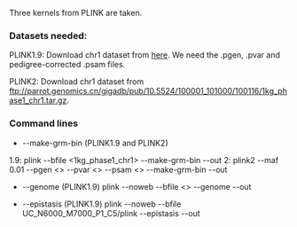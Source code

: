 Three kernels from PLINK are taken.

### Datasets needed:

PLINK1.9: Download chr1 dataset from [here](https://www.cog-genomics.org/plink/2.0/resources#1kg_phase3). We need the .pgen, .pvar and pedigree-corrected .psam files.

PLINK2: Download chr1 dataset from ftp://parrot.genomics.cn/gigadb/pub/10.5524/100001_101000/100116/1kg_phase1_chr1.tar.gz.

### Command lines
* --make-grm-bin (PLINK1.9 and PLINK2)

1.9: plink --bfile <1kg\_phase1\_chr1> --make-grm-bin --out <outfile prefix>
2: plink2 --maf 0.01 --pgen <> --pvar <> --psam <> --make-grm-bin --out <outfile prefix>

* --genome (PLINK1.9)
plink --noweb --bfile <> --genome --out <outfile prefix>

* --epistasis (PLINK1.9)
plink --noweb --bfile UC\_N6000\_M7000\_P1\_C5/plink --epistasis --out <outfile prefix>
